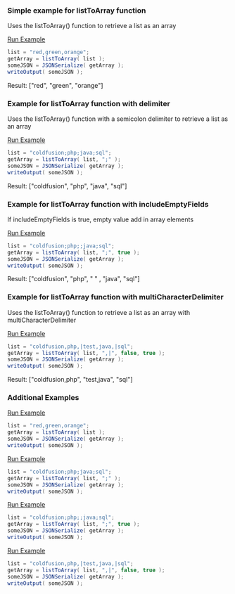 ### Simple example for listToArray function

Uses the listToArray() function to retrieve a list as an array

<a href="https://try.boxlang.io/?code=eJzLySwuUbBVUCpKTdFJL0pNzdPJL0rMS09VsuZKTy1xLCpKrARK5wBVheSDeRpgjoKmNVdxfm6qV7C%2FH1AeRAWnFmUm5mRWpWoowHUCVZUXZZak%2BpeWFJSWaCjAtQAlAOB7KJE%3D" target="_blank">Run Example</a>

```java
list = "red,green,orange";
getArray = listToArray( list );
someJSON = JSONSerialize( getArray );
writeOutput( someJSON );

```

Result: ["red", "green", "orange"]

### Example for listToArray function with delimiter

Uses the listToArray() function with a semicolon delimiter to retrieve a list as an array

<a href="https://try.boxlang.io/?code=eJzLySwuUbBVUErOz0lJKy3OzM%2BzLsgosM5KLEu0Li7MUbLmSk8tcSwqSqwEqsoBKg7JB%2FM0wBwdBSVrJQVNa67i%2FNxUr2B%2FP6AiEBWcWpSZmJNZlaqhANcOVFVelFmS6l9aUlBaoqEA1wKUAAD5Lyxd" target="_blank">Run Example</a>

```java
list = "coldfusion;php;java;sql";
getArray = listToArray( list, ";" );
someJSON = JSONSerialize( getArray );
writeOutput( someJSON );

```

Result: ["coldfusion", "php", "java", "sql"]

### Example for listToArray function with includeEmptyFields

If includeEmptyFields is true, empty value add in array elements

<a href="https://try.boxlang.io/?code=eJw9jDEOwjAMRfeewsoUpN7AYmBloEO5QFRcMDIkOA4ITl%2FTodPX03%2F%2FC1eDPYQpy2VulfMTy60g3tM7YX1JwO5KdlBNX9fE7XNeKa7QQ8DQg2kj2GFX84OO43By9R8jKSfhH0XYTtz6KBsNzUqzCNvEiwU1ni6k" target="_blank">Run Example</a>

```java
list = "coldfusion;php;;java;sql";
getArray = listToArray( list, ";", true );
someJSON = JSONSerialize( getArray );
writeOutput( someJSON );

```

Result: ["coldfusion", "php", " " , "java", "sql"]

### Example for listToArray function with multiCharacterDelimiter

Uses the listToArray() function to retrieve a list as an array with multiCharacterDelimiter

<a href="https://try.boxlang.io/?code=eJw9jDEOwjAMRfeewsoUJN%2Bg6sDKQIdygQhcCDIk2A6oKIcndOj09fXf%2BxzVYAB3TnyZi8b0xHzLWI3U8B7eAau%2B2PXdlWwvEpYGc3NOaW1%2BLQgOq0OYAyshmBSCXd9petBhGo9N%2BcdEEgPHL3nYzhr1kWg0FsvFPGxKG343TDPk" target="_blank">Run Example</a>

```java
list = "coldfusion,php,|test,java,|sql";
getArray = listToArray( list, ",|", false, true );
someJSON = JSONSerialize( getArray );
writeOutput( someJSON );

```

Result: ["coldfusion,php", "test,java", "sql"]

### Additional Examples

<a href="https://try.boxlang.io/?code=eJzLySwuUbBVUCpKTdFJL0pNzdPJL0rMS09VsuZKTy1xLCpKrARK5wBVheSDeRpgjoKmNVdxfm6qV7C%2FH1AeRAWnFmUm5mRWpWoowHUCVZUXZZak%2BpeWFJSWaCjAtQAlAOB7KJE%3D" target="_blank">Run Example</a>

```java
list = "red,green,orange";
getArray = listToArray( list );
someJSON = JSONSerialize( getArray );
writeOutput( someJSON );

```


<a href="https://try.boxlang.io/?code=eJzLySwuUbBVUErOz0lJKy3OzM%2BzLsgosM5KLEu0Li7MUbLmSk8tcSwqSqwEqsoBKg7JB%2FM0wBwdBSVrJQVNa67i%2FNxUr2B%2FP6AiEBWcWpSZmJNZlaqhANcOVFVelFmS6l9aUlBaoqEA1wKUAAD5Lyxd" target="_blank">Run Example</a>

```java
list = "coldfusion;php;java;sql";
getArray = listToArray( list, ";" );
someJSON = JSONSerialize( getArray );
writeOutput( someJSON );

```


<a href="https://try.boxlang.io/?code=eJw9jDEOwjAMRfeewsoUpN7AYmBloEO5QFRcMDIkOA4ITl%2FTodPX03%2F%2FC1eDPYQpy2VulfMTy60g3tM7YX1JwO5KdlBNX9fE7XNeKa7QQ8DQg2kj2GFX84OO43By9R8jKSfhH0XYTtz6KBsNzUqzCNvEiwU1ni6k" target="_blank">Run Example</a>

```java
list = "coldfusion;php;;java;sql";
getArray = listToArray( list, ";", true );
someJSON = JSONSerialize( getArray );
writeOutput( someJSON );

```


<a href="https://try.boxlang.io/?code=eJw9jDEOwjAMRfeewsoUJN%2Bg6sDKQIdygQhcCDIk2A6oKIcndOj09fXf%2BxzVYAB3TnyZi8b0xHzLWI3U8B7eAau%2B2PXdlWwvEpYGc3NOaW1%2BLQgOq0OYAyshmBSCXd9petBhGo9N%2BcdEEgPHL3nYzhr1kWg0FsvFPGxKG343TDPk" target="_blank">Run Example</a>

```java
list = "coldfusion,php,|test,java,|sql";
getArray = listToArray( list, ",|", false, true );
someJSON = JSONSerialize( getArray );
writeOutput( someJSON );

```


